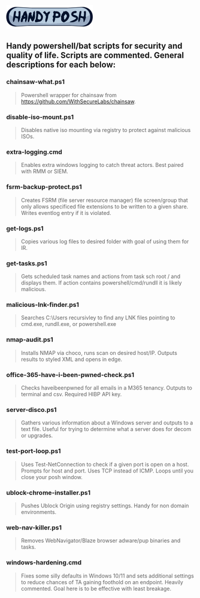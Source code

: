 ![logo](https://github.com/biffalo/handy-posh/raw/main/handy-logo.png)


## Handy powershell/bat scripts for security and quality of life. Scripts are commented. General descriptions for each below:

### **chainsaw-what.ps1**

>  Powershell wrapper for chainsaw from https://github.com/WithSecureLabs/chainsaw.  





### **disable-iso-mount.ps1**

>  Disables native iso mounting via registry to protect against malicious ISOs.  




###  **extra-logging.cmd**

>  Enables extra windows logging to catch threat actors. Best paired with RMM or SIEM.  



###  **fsrm-backup-protect.ps1**

>  Creates FSRM (file server resource manager) file screen/group that only allows specificed file extensions to be written to a given share. Writes eventlog entry if it is violated.


### **get-logs.ps1**

>  Copies various log files to desired folder with goal of using them for IR.  


### **get-tasks.ps1**

>  Gets scheduled task names and actions from task sch root / and displays them. If action contains powershell/cmd/rundll it is likely malicious. 


### **malicious-lnk-finder.ps1**

>  Searches C:\Users recursivley to find any LNK files pointing to cmd.exe, rundll.exe, or powershell.exe
  
  
  
### **nmap-audit.ps1**
  
>   Installs NMAP via choco, runs scan on desired host/IP. Outputs results to styled XML and opens in edge.




### **office-365-have-i-been-pwned-check.ps1**

>  Checks haveibeenpwned for all emails in a M365 tenancy. Outputs to terminal and csv. Required HIBP API key.  




### **server-disco.ps1**

>  Gathers various information about a Windows server and outputs to a text file. Useful for trying to determine what a server does for decom or upgrades.  





### **test-port-loop.ps1**

>  Uses Test-NetConnection to check if a given port is open on a host. Prompts for host and port. Uses TCP instead of ICMP. Loops until you close your posh window.  





### **ublock-chrome-installer.ps1**

>  Pushes Ublock Origin using registry settings. Handy for non domain environments.  



### **web-nav-killer.ps1**

>  Removes WebNavigator/Blaze browser adware/pup binaries and tasks.


### **windows-hardening.cmd**

>  Fixes some silly defaults in Windows 10/11 and sets additional settings to reduce chances of TA gaining foothold on an endpoint. Heavily commented. Goal here is to be effective with least breakage.



